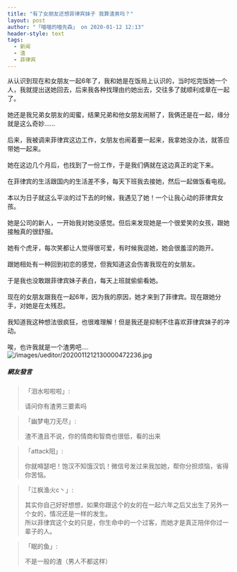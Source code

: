 ```yaml
---
title: "有了女朋友还想菲律宾妹子 我算渣男吗？"
layout: post
author: "「喵喵的喵先森」 on 2020-01-12 12:13"
header-style: text
tags:
  - 新闻
  - 渣
  - 菲律宾
---
```


从认识到现在和女朋友一起6年了，我和她是在饭局上认识的，当时吃完饭她一个人，我就提出送她回去，后来我各种找理由约她出去，交往多了就顺利成章在一起了。<br style="overflow-wrap: break-word; color: rgb(68, 68, 68); font-family: &quot;Microsoft yahei&quot;; font-size: 18px; white-space: normal; background-color: rgb(255, 255, 255);"><br style="overflow-wrap: break-word; color: rgb(68, 68, 68); font-family: &quot;Microsoft yahei&quot;; font-size: 18px; white-space: normal; background-color: rgb(255, 255, 255);">她还是我兄弟女朋友的闺蜜，结果兄弟和他女朋友闹掰了，我俩还是在一起，缘分就是这么奇妙......<br style="overflow-wrap: break-word; color: rgb(68, 68, 68); font-family: &quot;Microsoft yahei&quot;; font-size: 18px; white-space: normal; background-color: rgb(255, 255, 255);"><br style="overflow-wrap: break-word; color: rgb(68, 68, 68); font-family: &quot;Microsoft yahei&quot;; font-size: 18px; white-space: normal; background-color: rgb(255, 255, 255);">后来，我被调来菲律宾这边工作，女朋友也闹着要一起来，我拿她没办法，就答应带她一起来。<br style="overflow-wrap: break-word; color: rgb(68, 68, 68); font-family: &quot;Microsoft yahei&quot;; font-size: 18px; white-space: normal; background-color: rgb(255, 255, 255);"><br style="overflow-wrap: break-word; color: rgb(68, 68, 68); font-family: &quot;Microsoft yahei&quot;; font-size: 18px; white-space: normal; background-color: rgb(255, 255, 255);">她在这边几个月后，也找到了一份工作，于是我们俩就在这边真正的定下来。<br style="overflow-wrap: break-word; color: rgb(68, 68, 68); font-family: &quot;Microsoft yahei&quot;; font-size: 18px; white-space: normal; background-color: rgb(255, 255, 255);"><br style="overflow-wrap: break-word; color: rgb(68, 68, 68); font-family: &quot;Microsoft yahei&quot;; font-size: 18px; white-space: normal; background-color: rgb(255, 255, 255);">在菲律宾的生活跟国内的生活差不多，每天下班我去接她，然后一起做饭看电视。<br style="overflow-wrap: break-word; color: rgb(68, 68, 68); font-family: &quot;Microsoft yahei&quot;; font-size: 18px; white-space: normal; background-color: rgb(255, 255, 255);"><br style="overflow-wrap: break-word; color: rgb(68, 68, 68); font-family: &quot;Microsoft yahei&quot;; font-size: 18px; white-space: normal; background-color: rgb(255, 255, 255);">本以为日子就这么平淡的过下去的时候，我遇见了她！一个让我心动的菲律宾女孩。<br style="overflow-wrap: break-word; color: rgb(68, 68, 68); font-family: &quot;Microsoft yahei&quot;; font-size: 18px; white-space: normal; background-color: rgb(255, 255, 255);"><br style="overflow-wrap: break-word; color: rgb(68, 68, 68); font-family: &quot;Microsoft yahei&quot;; font-size: 18px; white-space: normal; background-color: rgb(255, 255, 255);">她是公司的新人，一开始我对她没感觉。但后来发现她是一个很爱笑的女孩，跟她接触真的很舒服。<br style="overflow-wrap: break-word; color: rgb(68, 68, 68); font-family: &quot;Microsoft yahei&quot;; font-size: 18px; white-space: normal; background-color: rgb(255, 255, 255);"><br style="overflow-wrap: break-word; color: rgb(68, 68, 68); font-family: &quot;Microsoft yahei&quot;; font-size: 18px; white-space: normal; background-color: rgb(255, 255, 255);">她有个虎牙，每次笑都让人觉得很可爱，有时候我逗她，她会很羞涩的跑开。<br style="overflow-wrap: break-word; color: rgb(68, 68, 68); font-family: &quot;Microsoft yahei&quot;; font-size: 18px; white-space: normal; background-color: rgb(255, 255, 255);"><br style="overflow-wrap: break-word; color: rgb(68, 68, 68); font-family: &quot;Microsoft yahei&quot;; font-size: 18px; white-space: normal; background-color: rgb(255, 255, 255);">跟她相处有一种回到初恋的感觉，但我知道这会伤害我现在的女朋友。<br style="overflow-wrap: break-word; color: rgb(68, 68, 68); font-family: &quot;Microsoft yahei&quot;; font-size: 18px; white-space: normal; background-color: rgb(255, 255, 255);"><br style="overflow-wrap: break-word; color: rgb(68, 68, 68); font-family: &quot;Microsoft yahei&quot;; font-size: 18px; white-space: normal; background-color: rgb(255, 255, 255);">于是我也没敢跟菲律宾妹子表白，每天上班就偷偷看她。<br style="overflow-wrap: break-word; color: rgb(68, 68, 68); font-family: &quot;Microsoft yahei&quot;; font-size: 18px; white-space: normal; background-color: rgb(255, 255, 255);"><br style="overflow-wrap: break-word; color: rgb(68, 68, 68); font-family: &quot;Microsoft yahei&quot;; font-size: 18px; white-space: normal; background-color: rgb(255, 255, 255);">现在的女朋友跟我在一起6年，因为我的原因，她才来到了菲律宾。现在跟她分手，对她是在太残忍。<br style="overflow-wrap: break-word; color: rgb(68, 68, 68); font-family: &quot;Microsoft yahei&quot;; font-size: 18px; white-space: normal; background-color: rgb(255, 255, 255);"><br style="overflow-wrap: break-word; color: rgb(68, 68, 68); font-family: &quot;Microsoft yahei&quot;; font-size: 18px; white-space: normal; background-color: rgb(255, 255, 255);">我知道我这种想法很疯狂，也很难理解！但是我还是抑制不住喜欢菲律宾妹子的冲动。<br style="overflow-wrap: break-word; color: rgb(68, 68, 68); font-family: &quot;Microsoft yahei&quot;; font-size: 18px; white-space: normal; background-color: rgb(255, 255, 255);"><br style="overflow-wrap: break-word; color: rgb(68, 68, 68); font-family: &quot;Microsoft yahei&quot;; font-size: 18px; white-space: normal; background-color: rgb(255, 255, 255);">唉，也许我就是一个渣男吧....<input type="hidden" value="菲乐园提供">
<br>
<img src="http://images.feileyuan.com/images/ueditor/2020011212130000472236.jpg" title="/images/ueditor/2020011212130000472236.jpg" alt="/images/ueditor/2020011212130000472236.jpg">

##### 網友發言 
> 「泪水啦啦啦」:
> <p>请问你有渣男三要素吗</p>

> 「幽梦电刀无尽」:
> <p>渣不渣且不说，你的情商和智商也很低，看的出来</p>

> 「attack阳」:
> <p>你就嘚瑟吧！饱汉不知饿汉饥！微信号发过来我加她，帮你分担烦恼，省得你苦恼。</p>

> 「江枫渔火c丶」:
> <p>其实你自己好好想想，如果你跟这个的女的在一起六年之后又出生了另外一个女的，情况还是一样的发生。<br style="overflow-wrap: break-word; color: rgb(68, 68, 68); font-family: &quot;Microsoft yahei&quot;; font-size: 18px; white-space: normal; background-color: rgb(255, 255, 255);">所以菲律宾这个女的只是，你生命中的一个过客，而她才是真正陪伴你过一辈子的人。</p>

> 「眠的鱼」:
> <p>不是一般的渣（男人不都这样）</p>


